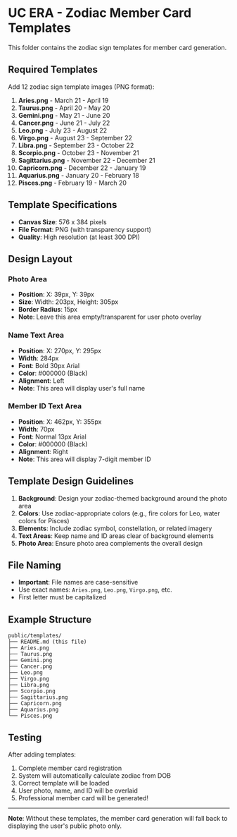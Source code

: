 # UC ERA - Zodiac Member Card Templates

This folder contains the zodiac sign templates for member card generation.

## Required Templates

Add 12 zodiac sign template images (PNG format):

1. **Aries.png** - March 21 - April 19
2. **Taurus.png** - April 20 - May 20
3. **Gemini.png** - May 21 - June 20
4. **Cancer.png** - June 21 - July 22
5. **Leo.png** - July 23 - August 22
6. **Virgo.png** - August 23 - September 22
7. **Libra.png** - September 23 - October 22
8. **Scorpio.png** - October 23 - November 21
9. **Sagittarius.png** - November 22 - December 21
10. **Capricorn.png** - December 22 - January 19
11. **Aquarius.png** - January 20 - February 18
12. **Pisces.png** - February 19 - March 20

## Template Specifications

- **Canvas Size**: 576 x 384 pixels
- **File Format**: PNG (with transparency support)
- **Quality**: High resolution (at least 300 DPI)

## Design Layout

### Photo Area
- **Position**: X: 39px, Y: 39px
- **Size**: Width: 203px, Height: 305px
- **Border Radius**: 15px
- **Note**: Leave this area empty/transparent for user photo overlay

### Name Text Area
- **Position**: X: 270px, Y: 295px
- **Width**: 284px
- **Font**: Bold 30px Arial
- **Color**: #000000 (Black)
- **Alignment**: Left
- **Note**: This area will display user's full name

### Member ID Text Area
- **Position**: X: 462px, Y: 355px
- **Width**: 70px
- **Font**: Normal 13px Arial
- **Color**: #000000 (Black)
- **Alignment**: Right
- **Note**: This area will display 7-digit member ID

## Template Design Guidelines

1. **Background**: Design your zodiac-themed background around the photo area
2. **Colors**: Use zodiac-appropriate colors (e.g., fire colors for Leo, water colors for Pisces)
3. **Elements**: Include zodiac symbol, constellation, or related imagery
4. **Text Areas**: Keep name and ID areas clear of background elements
5. **Photo Area**: Ensure photo area complements the overall design

## File Naming

- **Important**: File names are case-sensitive
- Use exact names: `Aries.png`, `Leo.png`, `Virgo.png`, etc.
- First letter must be capitalized

## Example Structure

```
public/templates/
├── README.md (this file)
├── Aries.png
├── Taurus.png
├── Gemini.png
├── Cancer.png
├── Leo.png
├── Virgo.png
├── Libra.png
├── Scorpio.png
├── Sagittarius.png
├── Capricorn.png
├── Aquarius.png
└── Pisces.png
```

## Testing

After adding templates:
1. Complete member card registration
2. System will automatically calculate zodiac from DOB
3. Correct template will be loaded
4. User photo, name, and ID will be overlaid
5. Professional member card will be generated!

---

**Note**: Without these templates, the member card generation will fall back to displaying the user's public photo only.




